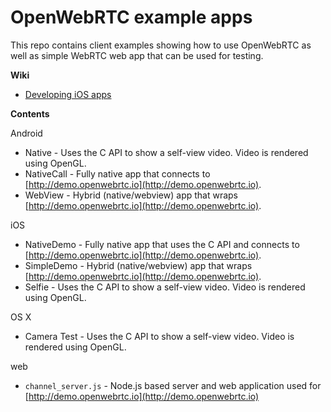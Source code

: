 OpenWebRTC example apps
=======================

This repo contains client examples showing how to use OpenWebRTC as well as simple WebRTC web app that can be used for testing.

**Wiki**
* [Developing iOS apps](https://github.com/EricssonResearch/openwebrtc-examples/wiki/Developing-iOS-apps)

**Contents**

Android
* Native - Uses the C API to show a self-view video. Video is rendered using OpenGL.
* NativeCall - Fully native app that connects to [http://demo.openwebrtc.io](http://demo.openwebrtc.io).
* WebView - Hybrid (native/webview) app that wraps [http://demo.openwebrtc.io](http://demo.openwebrtc.io).

iOS
* NativeDemo - Fully native app that uses the C API and connects to [http://demo.openwebrtc.io](http://demo.openwebrtc.io).
* SimpleDemo - Hybrid (native/webview) app that wraps [http://demo.openwebrtc.io](http://demo.openwebrtc.io).
* Selfie - Uses the C API to show a self-view video. Video is rendered using OpenGL.

OS X
* Camera Test - Uses the C API to show a self-view video. Video is rendered using OpenGL.

web
* `channel_server.js` - Node.js based server and web application used for [http://demo.openwebrtc.io](http://demo.openwebrtc.io)
